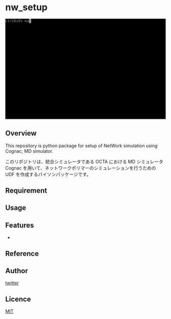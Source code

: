 # nw_setup

![gif](https://github.com/kotabrog/ft_mini_ls/blob/main/image/ft_mini_ls.gif)

## Overview
This repository is python package for setup of NetWork simulation using Cognac; MD simulator.

このリポジトリは、統合シミュレータである OCTA における MD シミュレータ Cognac を用いて、ネットワークポリマーのシミュレーションを行うための UDF を作成するパイソンパッケージです。

## Requirement

## Usage

## Features

* 
## Reference

## Author

[twitter](https://twitter.com/softmatters2001)

## Licence

[MIT](https://github.com/softmatter-design/nw_setup/blob/main/LICENSE)